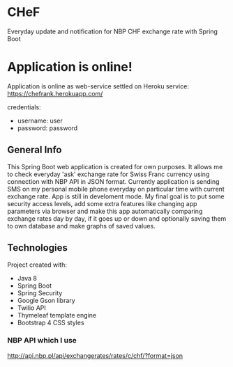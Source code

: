 # CHeF
Everyday update and notification for NBP CHF exchange rate with Spring Boot

# Application is online!
Application is online as web-service settled on Heroku service:
https://chefrank.herokuapp.com/

credentials:
* username: user
* password: password

## General Info
This Spring Boot web application is created for own purposes. It allows me to check
everyday 'ask' exchange rate for Swiss Franc currency using connection with NBP API in JSON format. Currently application is sending SMS on my personal mobile phone everyday on particular time with current exchange rate. App is still in
develoment mode. My final goal is to put some security access levels, add some extra features like changing app parameters via browser and make this app automatically comparing exchange rates day by day, if it goes up or down and optionally saving them to own database and make graphs of saved values.

## Technologies
Project created with:
* Java 8
* Spring Boot
* Spring Security
* Google Gson library
* Twilio API
* Thymeleaf template engine
* Bootstrap 4 CSS styles

### NBP API which I use
http://api.nbp.pl/api/exchangerates/rates/c/chf/?format=json
